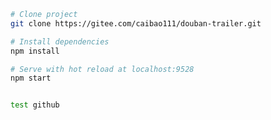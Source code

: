 <!--
 * @Author: your name
 * @Date: 2020-08-04 10:32:08
 * @LastEditTime: 2020-08-04 14:57:53
 * @LastEditors: Please set LastEditors
 * @Description: In User Settings Edit
 * @FilePath: \douban-trailer\readme.md
-->
```bash
# Clone project
git clone https://gitee.com/caibao111/douban-trailer.git

# Install dependencies
npm install

# Serve with hot reload at localhost:9528
npm start


test github
```